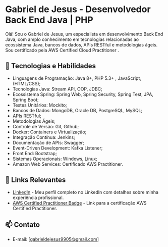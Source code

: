# Gabriel de Jesus - Desenvolvedor Back End Java | PHP

Olá! Sou o Gabriel de Jesus, um especialista em desenvolvimento Back End Java, com amplo conhecimento em tecnologias relacionadas ao ecossistema Java, bancos de dados, APIs RESTful e metodologias ágeis. Sou certificado pela AWS Certified Cloud Practitioner .

## 🚀 Tecnologias e Habilidades

- Linguagens de Programação: Java 8+, PHP 5.3+ , JavaScript, (HTML/CSS);
- Tecnologias Java: Stream API, OOP, JDBC;
- Ecossistema Spring: Spring Web, Spring Security, Spring Test, JPA, Spring Boot;
- Testes Unitários: Mockito;
- Bancos de Dados: MongoDB, Oracle DB, PostgreSQL, MySQL;
- APIs RESTful;
- Metodologias Ágeis;
- Controle de Versão: Git, Github;
- Docker: Containers e Virtualização;
- Integração Contínua: Jenkins;
- Documentação de APIs: Swagger;
- Event-Driven Development: Kafka Listener;
- Front End: Bootstrap;
- Sistemas Operacionais: Windows, Linux;
- Amazon Web Services: Certificado AWS Practitioner.

## 🔗 Links Relevantes

- [LinkedIn](https://www.linkedin.com/in/gabrielsdejesus) - Meu perfil completo no LinkedIn com detalhes sobre minha experiência profissional.
- [AWS Certified Practitioner Badge](https://www.credly.com/badges/53d79afc-779d-4be0-9c3d-c9e16adff0ff/linked_in_profile) - Link para a certificação AWS Certified Practitioner.

## 📫 Contato

- E-mail: [gabrieldejesus9905@gmail.com]
